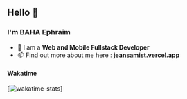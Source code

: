 ## Hello 👋
### I'm BAHA Ephraim

- 🌴 I am a <b>Web and Mobile Fullstack Developer</b>
- 📫 Find out more about me here : <b><a href="https://jeansamist.vercel.app" target="_blank">jeansamist.vercel.app</a></b>

#### Wakatime
[![wakatime-stats](https://wakatime.com/share/@10ea5272-0b40-47ff-a643-7d12bc88f6bc/039f4549-4b1d-4078-8b7f-824748b9a16a.svg)]
